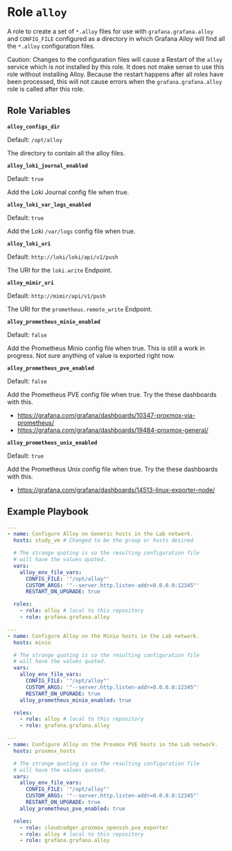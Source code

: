 Role `alloy`
============

A role to create a set of `*.alloy` files for use with `grafana.grafana.alloy` and `CONFIG_FILE` configured as a directory in which Grafana Alloy will find all the `*.alloy` configuration files.

Caution: Changes to the configuration files will cause a Restart of the `alloy` service which is _not_ installed by this role. It does not make sense to use this role without installing Alloy. Because the restart happens after all roles have been processed, this will not cause errors when the `grafana.grafana.alloy` role is called after this role.

Role Variables
--------------

**`alloy_configs_dir`**

Default: `/opt/alloy`

The directory to contain all the alloy files.

**`alloy_loki_journal_enabled`**

Default: `true`

Add the Loki Journal config file when true.

**`alloy_loki_var_logs_enabled`**

Default: `true`

Add the Loki `/var/logs` config file when true.

**`alloy_loki_uri`**

Default: `http://loki/loki/api/v1/push`

The URI for the `loki.write` Endpoint.

**`alloy_mimir_uri`**

Default: `http://mimir/api/v1/push`

The URI for the `prometheus.remote_write` Endpoint.

**`alloy_prometheus_minio_enabled`**

Default: `false`

Add the Prometheus Minio config file when true.
This is still a work in progress. Not sure anything of value is exported right now.

**`alloy_prometheus_pve_enabled`**

Default: `false`

Add the Prometheus PVE config file when true.
Try the these dashboards with this.

- https://grafana.com/grafana/dashboards/10347-proxmox-via-prometheus/
- https://grafana.com/grafana/dashboards/19484-proxmox-general/

**`alloy_prometheus_unix_enabled`**

Default: `true`

Add the Prometheus Unix config file when true.
Try the these dashboards with this.

- https://grafana.com/grafana/dashboards/14513-linux-exporter-node/

Example Playbook
----------------

```yml
---
- name: Configure Alloy on Generic hosts in the Lab network.
  hosts: study_vm # Changed to be the group or hosts desired

  # The strange quoting is so the resulting configuration file
  # will have the values quoted.
  vars:
    alloy_env_file_vars:
      CONFIG_FILE: '"/opt/alloy"'
      CUSTOM_ARGS: '"--server.http.listen-addr=0.0.0.0:12345"'
      RESTART_ON_UPGRADE: true

  roles:
    - role: alloy # local to this repository
    - role: grafana.grafana.alloy
```

```yml
---
- name: Configure Alloy on the Minio hosts in the Lab network.
  hosts: minio

  # The strange quoting is so the resulting configuration file
  # will have the values quoted.
  vars:
    alloy_env_file_vars:
      CONFIG_FILE: '"/opt/alloy"'
      CUSTOM_ARGS: '"--server.http.listen-addr=0.0.0.0:12345"'
      RESTART_ON_UPGRADE: true
    alloy_prometheus_minio_enabled: true

  roles:
    - role: alloy # local to this repository
    - role: grafana.grafana.alloy
```

```yml
---
- name: Configure Alloy on the Proxmox PVE hosts in the Lab network.
  hosts: proxmox_hosts

  # The strange quoting is so the resulting configuration file
  # will have the values quoted.
  vars:
    alloy_env_file_vars:
      CONFIG_FILE: '"/opt/alloy"'
      CUSTOM_ARGS: '"--server.http.listen-addr=0.0.0.0:12345"'
      RESTART_ON_UPGRADE: true
    alloy_prometheus_pve_enabled: true

  roles:
    - role: cloudcodger.proxmox_openssh.pve_exporter
    - role: alloy # local to this repository
    - role: grafana.grafana.alloy
```
